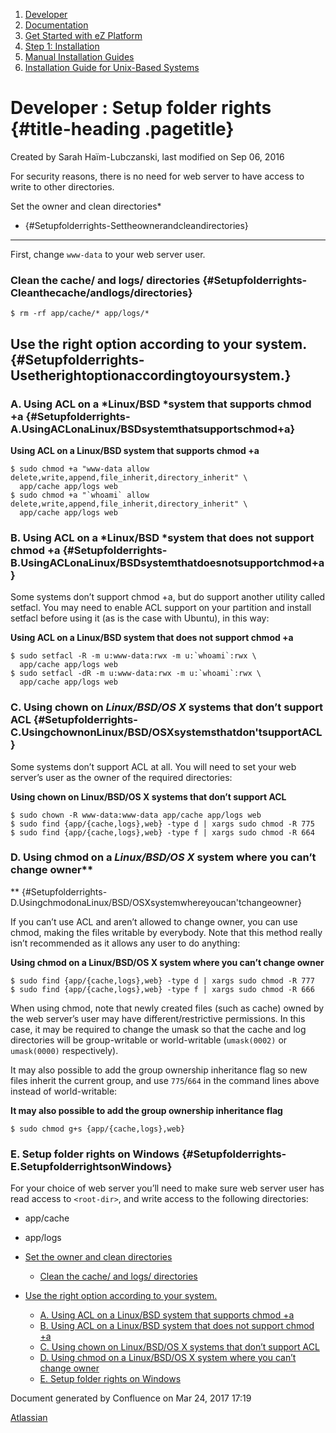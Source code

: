 1.  <span>[Developer](index.html)</span>
2.  <span>[Documentation](Documentation_31429504.html)</span>
3.  <span>[Get Started with eZ
    Platform](Get-Started-with-eZ-Platform_31429520.html)</span>
4.  <span>[Step 1: Installation](31429538.html)</span>
5.  <span>[Manual Installation
    Guides](Manual-Installation-Guides_31431727.html)</span>
6.  <span>[Installation Guide for Unix-Based
    Systems](Installation-Guide-for-Unix-Based-Systems_31431755.html)</span>

<span id="title-text"> Developer : Setup folder rights </span> {#title-heading .pagetitle}
==============================================================

Created by <span class="author"> Sarah Haïm-Lubczanski</span>, last
modified on Sep 06, 2016

For security reasons, there is no need for web server to have access to
write to other directories.

Set the owner and clean directories*  
* {#Setupfolderrights-Settheownerandcleandirectories}
--------------------------------------

First, change `www-data` to your web server user.

### Clean the cache/ and logs/ directories {#Setupfolderrights-Cleanthecache/andlogs/directories}

~~~~ brush:
$ rm -rf app/cache/* app/logs/* 
~~~~

Use the right option according to your system. {#Setupfolderrights-Usetherightoptionaccordingtoyoursystem.}
----------------------------------------------

### A. Using ACL on a *<span class="blob-code-inner"><span class="pl-mb"><span class="x x-first x-last">Linux/BSD </span></span></span>*system that supports chmod +a {#Setupfolderrights-A.UsingACLonaLinux/BSDsystemthatsupportschmod+a}

**Using ACL on a Linux/BSD system that supports chmod +a**

~~~~ brush:
$ sudo chmod +a "www-data allow delete,write,append,file_inherit,directory_inherit" \
  app/cache app/logs web
$ sudo chmod +a "`whoami` allow delete,write,append,file_inherit,directory_inherit" \
  app/cache app/logs web
~~~~

### B. Using ACL on a *<span class="blob-code-inner"><span class="pl-mb"><span class="x x-first x-last">Linux/BSD </span></span></span>*system that does not support chmod +a {#Setupfolderrights-B.UsingACLonaLinux/BSDsystemthatdoesnotsupportchmod+a}

Some systems don’t support chmod +a, but do support another utility
called setfacl. You may need to enable ACL support on your partition and
install setfacl before using it (as is the case with Ubuntu), in this
way:

**Using ACL on a Linux/BSD system that does not support chmod +a**

~~~~ brush:
$ sudo setfacl -R -m u:www-data:rwx -m u:`whoami`:rwx \
  app/cache app/logs web
$ sudo setfacl -dR -m u:www-data:rwx -m u:`whoami`:rwx \
  app/cache app/logs web
~~~~

### C. Using chown on *<span class="blob-code-inner"><span class="pl-mb"><span class="x x-first x-last">Linux/BSD/OS X</span></span></span>* systems that don’t support ACL {#Setupfolderrights-C.UsingchownonLinux/BSD/OSXsystemsthatdon'tsupportACL}

Some systems don’t support ACL at all. You will need to set your web
server’s user as the owner of the required directories:

**Using chown on Linux/BSD/OS X systems that don’t support ACL**

~~~~ brush:
$ sudo chown -R www-data:www-data app/cache app/logs web
$ sudo find {app/{cache,logs},web} -type d | xargs sudo chmod -R 775
$ sudo find {app/{cache,logs},web} -type f | xargs sudo chmod -R 664
~~~~

### D. Using chmod <span class="blob-code-inner"><span class="pl-mb"><span class="x x-first x-last"> on a *Linux/BSD/OS X* system where you can’t change owner</span></span></span>**  
** {#Setupfolderrights-D.UsingchmodonaLinux/BSD/OSXsystemwhereyoucan'tchangeowner}

If you can’t use ACL and aren’t allowed to change owner, you can use
chmod, making the files writable by everybody. Note that this method
really isn’t recommended as it allows any user to do anything:

**Using chmod on a Linux/BSD/OS X system where you can’t change owner**

~~~~ brush:
$ sudo find {app/{cache,logs},web} -type d | xargs sudo chmod -R 777
$ sudo find {app/{cache,logs},web} -type f | xargs sudo chmod -R 666
~~~~

When using chmod, note that newly created files (such as cache) owned by
the web server’s user may have different/restrictive permissions. In
this case, it may be required to change the umask so that the cache and
log directories will be group-writable or world-writable (`umask(0002)`
or `umask(0000)` respectively).

It may also possible to add the group ownership inheritance flag so new
files inherit the current group, and use `775`/`664` in the command
lines above instead of world-writable:

**It may also possible to add the group ownership inheritance flag**

~~~~ brush:
$ sudo chmod g+s {app/{cache,logs},web}
~~~~

### E. Setup folder rights on Windows {#Setupfolderrights-E.SetupfolderrightsonWindows}

For your choice of web server you’ll need to make sure web server user
has read access to `<root-dir>`, and write access to the following
directories:

-   app/cache
-   app/logs

-   [Set the owner and clean
    directories](#Setupfolderrights-Settheownerandcleandirectories)
    -   [Clean the cache/ and logs/
        directories](#Setupfolderrights-Cleanthecache/andlogs/directories)
-   [Use the right option according to
    your system.](#Setupfolderrights-Usetherightoptionaccordingtoyoursystem.)
    -   [A. Using ACL on a Linux/BSD system that supports chmod
        +a](#Setupfolderrights-A.UsingACLonaLinux/BSDsystemthatsupportschmod+a)
    -   [B. Using ACL on a Linux/BSD system that does not support chmod
        +a](#Setupfolderrights-B.UsingACLonaLinux/BSDsystemthatdoesnotsupportchmod+a)
    -   [C. Using chown on Linux/BSD/OS X systems that don’t support
        ACL](#Setupfolderrights-C.UsingchownonLinux/BSD/OSXsystemsthatdon'tsupportACL)
    -   [D. Using chmod on a Linux/BSD/OS X system where you can’t
        change
        owner](#Setupfolderrights-D.UsingchmodonaLinux/BSD/OSXsystemwhereyoucan'tchangeowner)
    -   [E. Setup folder rights on
        Windows](#Setupfolderrights-E.SetupfolderrightsonWindows)

Document generated by Confluence on Mar 24, 2017 17:19

[Atlassian](http://www.atlassian.com/)


